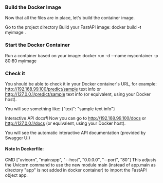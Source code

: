 ### Build the Docker Image
Now that all the files are in place, let's build the container image.

Go to the project directory
Build your FastAPI image:
docker build -t myimage .

### Start the Docker Container
Run a container based on your image:
docker run -d --name mycontainer -p 80:80 myimage

### Check it
You should be able to check it in your Docker container's URL, for example: http://192.168.99.100/predict/sample text info or http://127.0.0.1/predict/sample text info (or equivalent, using your Docker host).

You will see something like:
{"text": "sample text info"}

Interactive API docs¶
Now you can go to http://192.168.99.100/docs or http://127.0.0.1/docs (or equivalent, using your Docker host).

You will see the automatic interactive API documentation (provided by Swagger UI)

#### Note In Dockerfile:
CMD ["uvicorn", "main:app", "--host", "0.0.0.0", "--port", "80"]
This adjusts the Uvicorn command to use the new module main (instead of app.main as directory "app" is not added in docker container) to import the FastAPI object app.
